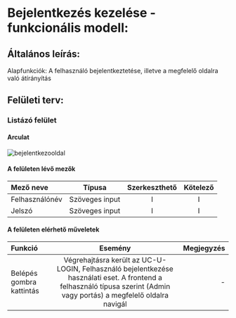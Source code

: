 # Bejelentkezés kezelése - funkcionális modell:

## Általános leírás:

Alapfunkciók: A felhasználó bejelentkeztetése, illetve a megfelelő oldalra való átírányítás</br>

## Felületi terv:

### Listázó felület

#### Arculat

![bejelentkezooldal](loginpage.png)

#### A felületen lévő mezők

| Mező neve        |     Típusa     | Szerkeszthető | Kötelező |
|:-----------------|:--------------:|:-------------:|:--------:|
| Felhasználónév   | Szöveges input |       I       |    I     |
| Jelszó           | Szöveges input |       I       |    I     |

#### A felületen elérhető műveletek

| Funkció                  |                                                                                 Esemény                                                                                 | Megjegyzés |
|:-------------------------|:-----------------------------------------------------------------------------------------------------------------------------------------------------------------------:|-----------:|
| Belépés gombra kattintás | Végrehajtásra került az UC-U-LOGIN, Felhasználó bejelentkezése használati eset. A frontend a felhasználó típusa szerint (Admin vagy portás) a megfelelő oldalra navigál |          - |

